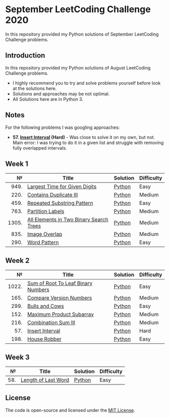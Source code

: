# September LeetCoding Challenge 2020
In this repository provided my Python solutions of September LeetCoding Challenge problems.

## Introduction
In this repository provided my Python solutions of August LeetCoding Challenge problems. 
- I highly recommend you to try and solve problems yourself before look at the solutions here.
- Solutions and approaches may be not optimal.
- All Solutions here are in Python 3.

## Notes
For the following problems I was googling approaches:
* <b>57\. <ins>Insert Interval</ins> (Hard)</b> - Was close to solve it on my own, but not. Main error: I was trying to do it in a given list and struggle with removing fully overlapped intervals.

## Week 1
|№|Title|Solution|Difficulty|
| ----: | --- | --- | --- |
|949.|[Largest Time for Given Digits](https://leetcode.com/problems/largest-time-for-given-digits/)|[Python](/Week%201/949.LargestTimeforGivenDigits.py)|Easy|
|220.|[Contains Duplicate III](https://leetcode.com/problems/contains-duplicate-iii/)|[Python](/Week%201/220.ContainsDuplicateIII.py)|Medium|
|459.|[Repeated Substring Pattern](https://leetcode.com/problems/repeated-substring-pattern/)|[Python](/Week%201/459.RepeatedSubstringPattern.py)|Easy|
|763.|[Partition Labels](https://leetcode.com/problems/partition-labels/)|[Python](/Week%201/763.PartitionLabels(bruteforce).py)|Medium|
|1305.|[All Elements in Two Binary Search Trees](https://leetcode.com/problems/all-elements-in-two-binary-search-trees/)|[Python](/Week%201/1305.AllElementsinTwoBinarySearchTrees.py)|Medium|
|835.|[Image Overlap](https://leetcode.com/problems/image-overlap/)|[Python](/Week%201//835.ImageOverlap.py)|Medium|
|290.|[Word Pattern](https://leetcode.com/problems/word-pattern/)|[Python](/Week%201/290.WordPattern.py)|Easy|

## Week 2
|№|Title|Solution|Difficulty|
| ----: | --- | --- | --- |
|1022.|[Sum of Root To Leaf Binary Numbers](https://leetcode.com/problems/sum-of-root-to-leaf-binary-numbers/)|[Python](/Week%202/1022.SumofRootToLeafBinaryNumbers.py)|Easy|
|165.|[Compare Version Numbers](https://leetcode.com/problems/compare-version-numbers/)|[Python](/Week%202/165.CompareVersionNumbers.py)|Medium|
|299.|[Bulls and Cows](https://leetcode.com/problems/bulls-and-cows/)|[Python](/Week%202/299.BullsandCows.py)|Easy|
|152.|[Maximum Product Subarray](https://leetcode.com/problems/maximum-product-subarray/)|[Python](/Week%202/152.MaximumProductSubarray.py)|Medium|
|216.|[Combination Sum III](https://leetcode.com/problems/combination-sum-iii/)|[Python](/Week%202/216.CombinationSumIII.py)|Medium|
|57.|[Insert Interval](https://leetcode.com/problems/insert-interval/)|[Python](/Week%202/57.InsertInterval.py)|Hard|
|198.|[House Robber](https://leetcode.com/problems/house-robber/)|[Python](/Week%202/198.HouseRobber.py)|Easy|

## Week 3
|№|Title|Solution|Difficulty|
| ----: | --- | --- | --- |
|58.|[Length of Last Word](https://leetcode.com/problems/length-of-last-word/)|[Python](/Week%203/58.LengthofLastWord.py)|Easy|

## License
The code is open-source and licensed under the [MIT License](/LICENSE).
